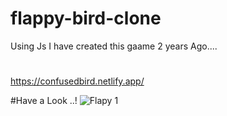 # flappy-bird-clone
Using Js I have created this gaame 2 years Ago....
#
https://confusedbird.netlify.app/

#Have a Look ..!
![Flapy 1](https://github.com/Yogeshchitampalle/flappy-bird-clone/assets/86973304/0a4eef79-f1f6-4396-a650-47d98ae5fa5b)
